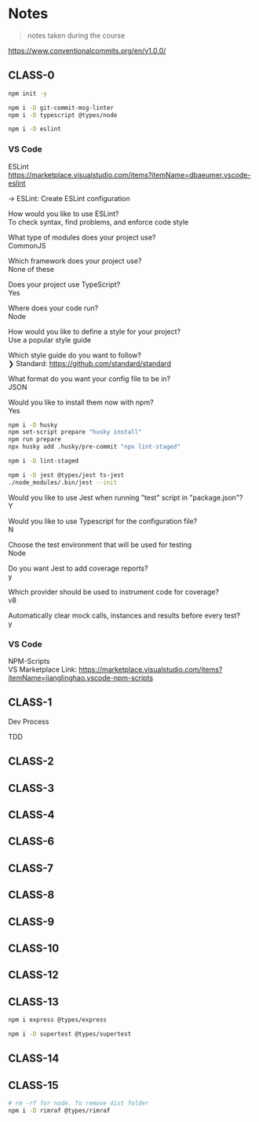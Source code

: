 # Notes

> notes taken during the course

<!-- https://gitignore.io -->
<!-- https://github.com/github/gitignore -->

https://www.conventionalcommits.org/en/v1.0.0/

## CLASS-0

```sh
npm init -y

npm i -D git-commit-msg-linter
npm i -D typescript @types/node

npm i -D eslint
```


### VS Code 

ESLint  
https://marketplace.visualstudio.com/items?itemName=dbaeumer.vscode-eslint

-> ESLint: Create ESLint configuration

How would you like to use ESLint?  
To check syntax, find problems, and enforce code style

What type of modules does your project use?  
CommonJS

Which framework does your project use?  
None of these

Does your project use TypeScript?  
Yes

Where does your code run?  
Node

How would you like to define a style for your project?  
Use a popular style guide

Which style guide do you want to follow?  
❯ Standard: https://github.com/standard/standard

What format do you want your config file to be in?  
JSON

Would you like to install them now with npm?  
Yes

```sh
npm i -D husky
npm set-script prepare "husky install"
npm run prepare
npx husky add .husky/pre-commit "npx lint-staged"

npm i -D lint-staged

npm i -D jest @types/jest ts-jest
./node_modules/.bin/jest --init
```
Would you like to use Jest when running "test" script in "package.json"?  
Y

Would you like to use Typescript for the configuration file?   
N

Choose the test environment that will be used for testing  
Node

Do you want Jest to add coverage reports?  
y

Which provider should be used to instrument code for coverage?  
v8

 Automatically clear mock calls, instances and results before every test?  
 y

### VS Code
NPM-Scripts  
VS Marketplace Link: https://marketplace.visualstudio.com/items?itemName=jianglinghao.vscode-npm-scripts
## CLASS-1

Dev Process

TDD

## CLASS-2

## CLASS-3

## CLASS-4

## CLASS-6

## CLASS-7

## CLASS-8

## CLASS-9

## CLASS-10

## CLASS-12

## CLASS-13

```sh
npm i express @types/express

npm i -D supertest @types/supertest
```

## CLASS-14
## 

## CLASS-15

```sh
# rm -rf for node. To remove dist folder
npm i -D rimraf @types/rimraf
```
